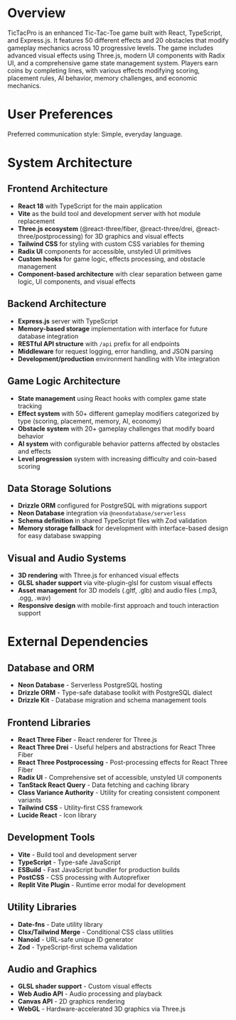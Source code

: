 # Overview

TicTacPro is an enhanced Tic-Tac-Toe game built with React, TypeScript, and Express.js. It features 50 different effects and 20 obstacles that modify gameplay mechanics across 10 progressive levels. The game includes advanced visual effects using Three.js, modern UI components with Radix UI, and a comprehensive game state management system. Players earn coins by completing lines, with various effects modifying scoring, placement rules, AI behavior, memory challenges, and economic mechanics.

# User Preferences

Preferred communication style: Simple, everyday language.

# System Architecture

## Frontend Architecture
- **React 18** with TypeScript for the main application
- **Vite** as the build tool and development server with hot module replacement
- **Three.js ecosystem** (@react-three/fiber, @react-three/drei, @react-three/postprocessing) for 3D graphics and visual effects
- **Tailwind CSS** for styling with custom CSS variables for theming
- **Radix UI** components for accessible, unstyled UI primitives
- **Custom hooks** for game logic, effects processing, and obstacle management
- **Component-based architecture** with clear separation between game logic, UI components, and visual effects

## Backend Architecture
- **Express.js** server with TypeScript
- **Memory-based storage** implementation with interface for future database integration
- **RESTful API structure** with `/api` prefix for all endpoints
- **Middleware** for request logging, error handling, and JSON parsing
- **Development/production** environment handling with Vite integration

## Game Logic Architecture
- **State management** using React hooks with complex game state tracking
- **Effect system** with 50+ different gameplay modifiers categorized by type (scoring, placement, memory, AI, economy)
- **Obstacle system** with 20+ gameplay challenges that modify board behavior
- **AI system** with configurable behavior patterns affected by obstacles and effects
- **Level progression** system with increasing difficulty and coin-based scoring

## Data Storage Solutions
- **Drizzle ORM** configured for PostgreSQL with migrations support
- **Neon Database** integration via `@neondatabase/serverless`
- **Schema definition** in shared TypeScript files with Zod validation
- **Memory storage fallback** for development with interface-based design for easy database swapping

## Visual and Audio Systems
- **3D rendering** with Three.js for enhanced visual effects
- **GLSL shader support** via vite-plugin-glsl for custom visual effects
- **Asset management** for 3D models (.gltf, .glb) and audio files (.mp3, .ogg, .wav)
- **Responsive design** with mobile-first approach and touch interaction support

# External Dependencies

## Database and ORM
- **Neon Database** - Serverless PostgreSQL hosting
- **Drizzle ORM** - Type-safe database toolkit with PostgreSQL dialect
- **Drizzle Kit** - Database migration and schema management tools

## Frontend Libraries
- **React Three Fiber** - React renderer for Three.js
- **React Three Drei** - Useful helpers and abstractions for React Three Fiber
- **React Three Postprocessing** - Post-processing effects for React Three Fiber
- **Radix UI** - Comprehensive set of accessible, unstyled UI components
- **TanStack React Query** - Data fetching and caching library
- **Class Variance Authority** - Utility for creating consistent component variants
- **Tailwind CSS** - Utility-first CSS framework
- **Lucide React** - Icon library

## Development Tools
- **Vite** - Build tool and development server
- **TypeScript** - Type-safe JavaScript
- **ESBuild** - Fast JavaScript bundler for production builds
- **PostCSS** - CSS processing with Autoprefixer
- **Replit Vite Plugin** - Runtime error modal for development

## Utility Libraries
- **Date-fns** - Date utility library
- **Clsx/Tailwind Merge** - Conditional CSS class utilities
- **Nanoid** - URL-safe unique ID generator
- **Zod** - TypeScript-first schema validation

## Audio and Graphics
- **GLSL shader support** - Custom visual effects
- **Web Audio API** - Audio processing and playback
- **Canvas API** - 2D graphics rendering
- **WebGL** - Hardware-accelerated 3D graphics via Three.js